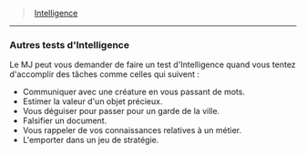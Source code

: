 ﻿---
!GenericItem
Id: abilities_intelligence_hd.md#autres-tests-dintelligence
ParentLink: abilities_intelligence_hd.md#intelligence
Name: Autres tests d'Intelligence
ParentName: Intelligence
NameLevel: 3
Attributes:
  Name: Autres tests d'Intelligence
  Markdown: >+
    ### <!--Name-->Autres tests d'Intelligence<!--/Name-->


    Le MJ peut vous demander de faire un test d'Intelligence quand vous tentez d'accomplir des tâches comme celles qui suivent :


    * Communiquer avec une créature en vous passant de mots.

    * Estimer la valeur d'un objet précieux.

    * Vous déguiser pour passer pour un garde de la ville.

    * Falsifier un document.

    * Vous rappeler de vos connaissances relatives à un métier.

    * L'emporter dans un jeu de stratégie.

AttributesDictionary: >+
  Name: Autres tests d'Intelligence

  Markdown: >+

    ### <!--Name-->Autres tests d'Intelligence<!--/Name-->





    Le MJ peut vous demander de faire un test d'Intelligence quand vous tentez d'accomplir des tâches comme celles qui suivent :





    * Communiquer avec une créature en vous passant de mots.



    * Estimer la valeur d'un objet précieux.



    * Vous déguiser pour passer pour un garde de la ville.



    * Falsifier un document.



    * Vous rappeler de vos connaissances relatives à un métier.



    * L'emporter dans un jeu de stratégie.



---
> [Intelligence](hd_abilities_intelligence.md)

---

### Autres tests d'Intelligence

Le MJ peut vous demander de faire un test d'Intelligence quand vous tentez d'accomplir des tâches comme celles qui suivent :

* Communiquer avec une créature en vous passant de mots.
* Estimer la valeur d'un objet précieux.
* Vous déguiser pour passer pour un garde de la ville.
* Falsifier un document.
* Vous rappeler de vos connaissances relatives à un métier.
* L'emporter dans un jeu de stratégie.

